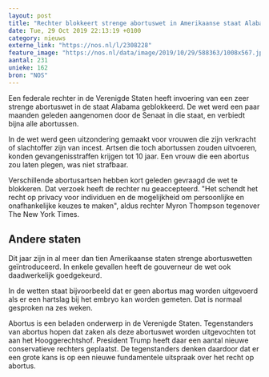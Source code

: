 ```yaml
---
layout: post
title: "Rechter blokkeert strenge abortuswet in Amerikaanse staat Alabama"
date: Tue, 29 Oct 2019 22:13:19 +0100
category: nieuws
externe_link: "https://nos.nl/l/2308228"
feature_image: "https://nos.nl/data/image/2019/10/29/588363/1008x567.jpg"
aantal: 231
unieke: 162
bron: "NOS"
---
```


<p>Een federale rechter in de Verenigde Staten heeft invoering van een zeer strenge abortuswet in de staat Alabama geblokkeerd. De wet werd een paar maanden geleden aangenomen door de Senaat in die staat, en verbiedt bijna alle abortussen.</p>
<p>In de wet werd geen uitzondering gemaakt voor vrouwen die zijn verkracht of slachtoffer zijn van incest. Artsen die toch abortussen zouden uitvoeren, konden gevangenisstraffen krijgen tot 10 jaar. Een vrouw die een abortus zou laten plegen, was niet strafbaar.</p>
<p>Verschillende abortusartsen hebben kort geleden gevraagd de wet te blokkeren. Dat verzoek heeft de rechter nu geaccepteerd. "Het schendt het recht op privacy voor individuen en de mogelijkheid om persoonlijke en onafhankelijke keuzes te maken", aldus rechter Myron Thompson tegenover The New York Times.</p>
<h2>Andere staten</h2>
<p>Dit jaar zijn in al meer dan tien Amerikaanse staten strenge abortuswetten geïntroduceerd. In enkele gevallen heeft de gouverneur de wet ook daadwerkelijk goedgekeurd.</p>
<p>In de wetten staat bijvoorbeeld dat er geen abortus mag worden uitgevoerd als er een hartslag bij het embryo kan worden gemeten. Dat is normaal gesproken na zes weken.</p>
<p>Abortus is een beladen onderwerp in de Verenigde Staten. Tegenstanders van abortus hopen dat zaken als deze abortuswet worden uitgevochten tot aan het Hooggerechtshof. President Trump heeft daar een aantal nieuwe conservatieve rechters geplaatst. De tegenstanders denken daardoor dat er een grote kans is op een nieuwe fundamentele uitspraak over het recht op abortus.</p>
